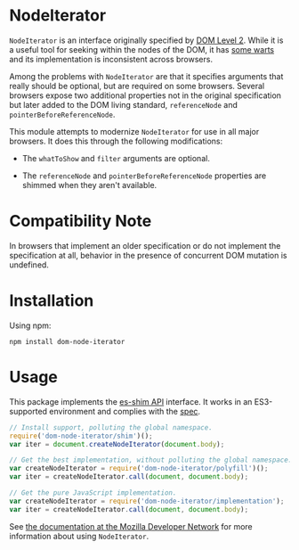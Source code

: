 NodeIterator
============

`NodeIterator` is an interface originally specified by
[DOM Level 2](http://www.w3.org/TR/DOM-Level-2-Traversal-Range/traversal.html#Iterator-overview).
While it is a useful tool for seeking within the nodes of the DOM, it has
[some warts](http://ejohn.org/blog/unimpressed-by-nodeiterator/) and its
implementation is inconsistent across browsers.

Among the problems with `NodeIterator` are that it specifies arguments that
really should be optional, but are required on some browsers. Several browsers
expose two additional properties not in the original specification but later
added to the DOM living standard, `referenceNode` and
`pointerBeforeReferenceNode`.

This module attempts to modernize `NodeIterator` for use in all major browsers.
It does this through the following modifications:

- The `whatToShow` and `filter` arguments are optional.

- The `referenceNode` and `pointerBeforeReferenceNode` properties are shimmed
  when they aren't available.

Compatibility Note
==================

In browsers that implement an older specification or do not implement the
specification at all, behavior in the presence of concurrent DOM mutation is
undefined.

Installation
============

Using npm:

    npm install dom-node-iterator

Usage
=====

This package implements the [es-shim API](https://github.com/es-shims/api)
interface. It works in an ES3-supported environment and complies with the
[spec](http://www.ecma-international.org/ecma-262/6.0/).

```js
// Install support, polluting the global namespace.
require('dom-node-iterator/shim')();
var iter = document.createNodeIterator(document.body);

// Get the best implementation, without polluting the global namespace.
var createNodeIterator = require('dom-node-iterator/polyfill')();
var iter = createNodeIterator.call(document, document.body);

// Get the pure JavaScript implementation.
var createNodeIterator = require('dom-node-iterator/implementation');
var iter = createNodeIterator.call(document, document.body);
```

See [the documentation at the Mozilla Developer Network](https://developer.mozilla.org/en-US/docs/Web/API/NodeIterator)
for more information about using `NodeIterator`.
